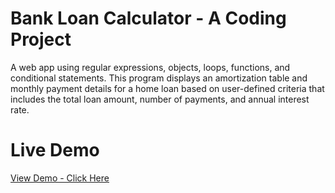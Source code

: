 # Bank Loan Calculator - A Coding Project
A web app using regular expressions, objects, loops, functions, and conditional statements. 
This program displays an amortization table and monthly payment details for a home loan based on user-defined criteria that includes the total loan amount, number of payments, and annual interest rate.

# Live Demo
<a href="https://jorysmith.github.io/BankLoanCalculator/" target="_blank">View Demo - Click Here</a>

